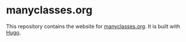 # manyclasses.org

This repository contains the website for [manyclasses.org](https://www.manyclasses.org). It is built with [Hugo](gohugo.io).
